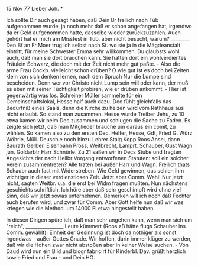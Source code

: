  15 Nov 77
Lieber Joh. <Frohnmy>*

Ich sollte Dir auch gesagt haben, daß Dein Br freilich nach Tüb aufgenommen wurde, ja noch mehr daß er schon angefangen hat, irgendwo da er Geld aufgenommen hatte, dasselbe wieder zurückzuzahlen. Auch gehört hat er mich am Missfest in Tüb, aber nicht besucht, warum? ________ Den Bf an Fr Moer trug ich selbst nach St. wo sie ja in die Mägdeanstalt eintritt, für meine Schwester Emma sehr willkommen. Du glaubsts wohl auch, daß man sie dort brauchen kann. Sie hatten dort ein wohlverdientes Fräulein Schwarz, die doch mit der Zeit nicht mehr gut paßte. - Also die arme Frau Cockb. vielleicht schon drüben? O wie gut ist es doch bei Zeiten klein von sich denken lernen, nach dem Spruch Nur die Lumpe sind bescheiden. Denn wer vor Christo nicht Lump sein will oder kann, der muß es eben mit seiner Tüchtigkeit probiren, wie er drüben ankommt. - Hier ist gegenwärtig was los. Schreiner Müller sammelte für ein Gemeinschaftslokal, Hesse half auch dazu. Dec fühlt gleichfalls das Bedürfniß eines Saals, denn die Kirche zu heizen wird vom Rathhaus aus nicht erlaubt. So stand man zusammen. Hesse wurde Treiber Jehu, zu 10 etwa kamen wir beim Dec zusammen und schlugen die Sache zu Faden. Es zeigte sich jetzt, daß man Mitglieder brauche um daraus ein comit‚ zu wählen. So kamen also zu den ersten Dec. Helfer, Hesse, Gdt, Fried G. Würz Wöhrle, Müll. Deuschle noch hinzu Lehrer Staig Kopp Roos Ansel, dann Baurath Gerber, Eisenbahn Pross, Weitbrecht, Lamprt. Schauber, Gust Wagn jun. Goldarbtr Harr Schnürle. Zu 21 saßen wir in Decs Stube und fragten Angesichts der nach Heilbr Vorgang entworfenen Statuten: soll ein solcher Verein zusammentreten? Alle traten bei außer Harr und Wagn. Freilich thats Schaubr auch fast mit Widerstreben. Wie Geld gewinnen, das schien ihm wichtiger in dieser verdienstlosen Zeit. Jetzt aber Comm. Wahl! Nur jetzt nicht, sagten Weitbr. u.a. die erst bei Widm fragen mußten. Nun nächstens geschiehts schriftlich. Ich höre aber daß sehr geschimpft wird ohne viel Sinn, daß wir jetzt sowas unternehmen. Bemerken will ich noch daß Fechter auch berufen wird, und zwar für Comm. Aber Gott helfe nun daß wir was kriegen wie die Method. um 14000 Fl etwa hingestellt haben.

In diesen Dingen spüre ich, daß man sehr angehen kann, wenn man sich um "reich", ________________ Leute kümmert (Roos zB hätte flugs Schauber ins Comm. gewählt); Einheit der Gesinnung ist doch da nöthiger als sonst irgendwas - außer Gottes Gnade. Wir hoffen, darin immer klüger zu werden, daß wir die Hohen zwar nicht abstoßen aber in keiner Weise suchen. - Von Daud wird nun ein Bild und biogr fabricirt für Kinderbl. Dav. grüßt herzlich sowie Fried und Frau - und
 Dein HG.
